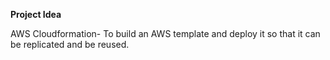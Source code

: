 **Project Idea**

AWS Cloudformation- To build an AWS template and deploy it so that it can be  replicated and be reused. 

